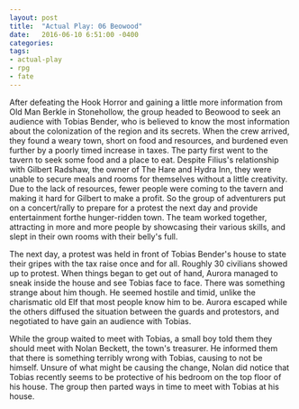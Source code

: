 ```yaml
---
layout: post
title:  "Actual Play: 06 Beowood"
date:   2016-06-10 6:51:00 -0400 
categories: 
tags: 
- actual-play
- rpg
- fate
---
```

After defeating the Hook Horror and gaining a little more information from Old Man Berkle in Stonehollow, the group headed to Beowood to seek an audience with Tobias Bender, who is believed to know the most information about the colonization of the region and its secrets. When the crew arrived, they found a weary town, short on food and resources, and burdened even further by a poorly timed increase in taxes. The party first went to the tavern to seek some food and a place to eat. Despite Filius's relationship with Gilbert Radshaw, the owner of The Hare and Hydra Inn, they were unable to secure meals and rooms for themselves without a little creativity. Due to the lack of resources, fewer people were coming to the tavern and making it hard for Gilbert to make a profit. So the group of adventurers put on a concert/rally to prepare for a protest the next day and provide entertainment forthe hunger-ridden town. The team worked together, attracting in more and more people by showcasing their various skills, and slept in their own rooms with their belly's full.

The next day, a protest was held in front of Tobias Bender's house to state their gripes with the tax raise once and for all. Roughly 30 civilians showed up to protest. When things began to get out of hand, Aurora managed to sneak inside the house and see Tobias face to face. There was something strange about him though. He seemed hostile and timid, unlike the charismatic old Elf that most people know him to be. Aurora escaped while the others diffused the situation between the guards and protestors, and negotiated to have gain an audience with Tobias.

While the group waited to meet with Tobias, a small boy told them they should meet with Nolan Beckett, the town's treasurer. He informed them that there is something terribly wrong with Tobias, causing to not be himself. Unsure of what might be causing the change, Nolan did notice that Tobias recently seems to be protective of his bedroom on the top floor of his house. The group then parted ways in time to meet with Tobias at his house.
